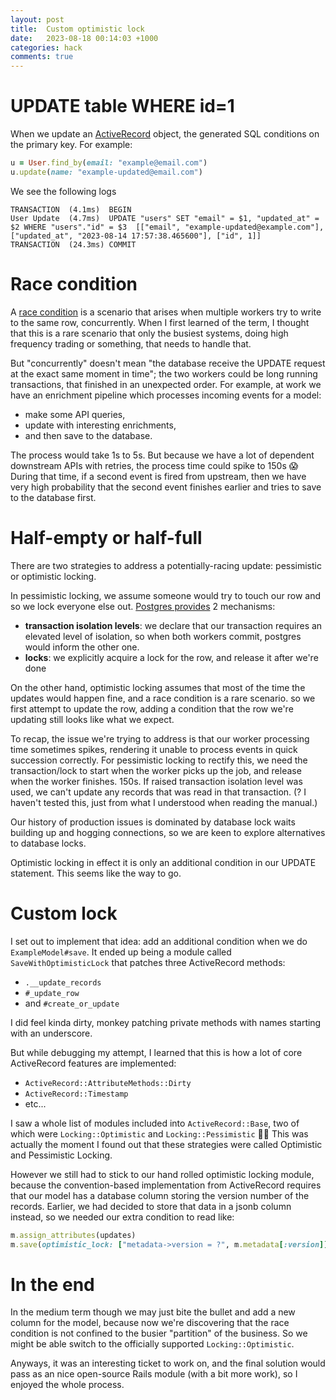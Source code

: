 ```yaml
---
layout: post
title:  Custom optimistic lock
date:   2023-08-18 00:14:03 +1000
categories: hack
comments: true
---
```


# UPDATE table WHERE id=1

When we update an [ActiveRecord](https://guides.rubyonrails.org/active_record_basics.html) object, the generated SQL conditions on the primary key. For example:

```ruby 
u = User.find_by(email: "example@email.com")
u.update(name: "example-updated@email.com")
```

We see the following logs

```
TRANSACTION  (4.1ms)  BEGIN
User Update  (4.7ms)  UPDATE "users" SET "email" = $1, "updated_at" = $2 WHERE "users"."id" = $3  [["email", "example-updated@example.com"], ["updated_at", "2023-08-14 17:57:38.465600"], ["id", 1]]
TRANSACTION  (24.3ms) COMMIT
```

# Race condition

A [race condition](https://en.wikipedia.org/wiki/Race_condition) is a scenario that arises when multiple workers try to write to the same row, concurrently.
When I first learned of the term, I thought that this is a rare scenario that only the busiest systems, doing high frequency trading or something, that needs to handle that.

But "concurrently" doesn't mean "the database receive the UPDATE request at the exact same moment in time"; the two workers could be long running transactions, that finished in an unexpected order.
For example, at work we have an enrichment pipeline which processes incoming events for a model:

- make some API queries, 
- update with interesting enrichments, 
- and then save to the database.

The process would take 1s to 5s. 
But because we have a lot of dependent downstream APIs with retries, the process time could spike to 150s 😱
During that time, if a second event is fired from upstream, then we have very high probability that the second event finishes earlier and tries to save to the database first.

# Half-empty or half-full

There are two strategies to address a potentially-racing update: pessimistic or optimistic locking.

In pessimistic locking, we assume someone would try to touch our row and so we lock everyone else out.
[Postgres provides](https://www.postgresql.org/docs/current/mvcc-intro.html) 2 mechanisms: 
- **transaction isolation levels**: we declare that our transaction requires an elevated level of isolation, so when both workers commit, postgres would inform the other one.
- **locks**: we explicitly acquire a lock for the row, and release it after we're done

On the other hand, optimistic locking assumes that most of the time the updates would happen fine, and a race condition is a rare scenario. 
so we first attempt to update the row, adding a condition that the row we're updating still looks like what we expect. 

To recap, the issue we're trying to address is that our worker processing time sometimes spikes, rendering it unable to process events in quick succession correctly.
For pessimistic locking to rectify this, we need the transaction/lock to start when the worker picks up the job, and release when the worker finishes. 
150s. 
If raised transaction isolation level was used, we can't update any records that was read in that transaction. (? I haven't tested this, just from what I understood when reading the manual.)


Our history of production issues is dominated by database lock waits building up and hogging connections, so we are keen to explore alternatives to database locks.

Optimistic locking in effect it is only an additional condition in our UPDATE statement. This seems like the way to go.

# Custom lock

I set out to implement that idea: add an additional condition when we do `ExampleModel#save`. It ended up being a module called `SaveWithOptimisticLock` that patches three ActiveRecord methods:
- `.__update_records`
- `#_update_row`
- and `#create_or_update`

I did feel kinda dirty, monkey patching private methods with names starting with an underscore.

But while debugging my attempt, I learned that this is how a lot of core ActiveRecord features are implemented: 

- `ActiveRecord::AttributeMethods::Dirty`
- `ActiveRecord::Timestamp`
- etc...

I saw a whole list of modules included into `ActiveRecord::Base`, two of which were `Locking::Optimistic` and `Locking::Pessimistic` 🤦‍♂️
This was actually the moment I found out that these strategies were called Optimistic and Pessimistic Locking.

However we still had to stick to our hand rolled optimistic locking module, because the convention-based implementation from ActiveRecord requires that our model has a database column storing the version number of the records.
Earlier, we had decided to store that data in a jsonb column instead, so we needed our extra condition to read like:

```ruby
m.assign_attributes(updates)
m.save(optimistic_lock: ["metadata->version = ?", m.metadata[:version]])
```

# In the end

In the medium term though we may just bite the bullet and add a new column for the model, because now we're discovering that the race condition is not confined to the busier "partition" of the business.
So we might be able switch to the officially supported `Locking::Optimistic`.

Anyways, it was an interesting ticket to work on, and the final solution would pass as an nice open-source Rails module (with a bit more work), so I enjoyed the whole process. 
